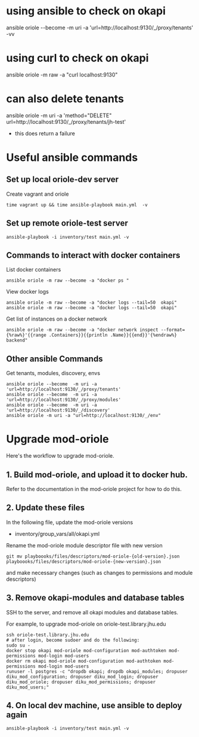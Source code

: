 # using ansible to check on okapi
ansible oriole --become  -m uri -a 'url=http://localhost:9130/_/proxy/tenants' -vv

 # using curl to check on okapi
ansible oriole -m raw -a "curl localhost:9130"

# can also delete tenants
ansible oriole -m uri -a 'method="DELETE" url=http://localhost:9130/_/proxy/tenants/jh-test'
- this does return a failure

# Useful ansible commands

## Set up local oriole-dev server

Create vagrant and oriole

```
time vagrant up && time ansible-playbook main.yml  -v
```

## Set up remote oriole-test server

```
ansible-playbook -i inventory/test main.yml -v
```

## Commands to interact with docker containers

List docker containers

```
ansible oriole -m raw --become -a "docker ps "
```

View docker logs

```
ansible oriole -m raw --become -a "docker logs --tail=50  okapi"
ansible oriole -m raw --become -a "docker logs --tail=50  okapi"
```

Get list of instances on a docker network

```
ansible oriole -m raw --become -a "docker network inspect --format={%raw%}'{{range .Containers}}{{println .Name}}{{end}}'{%endraw%} backend"
```

## Other ansible Commands

Get tenants, modules, discovery, envs

```
ansible oriole --become  -m uri -a 'url=http://localhost:9130/_/proxy/tenants'
ansible oriole --become  -m uri -a 'url=http://localhost:9130/_/proxy/modules'
ansible oriole --become  -m uri -a 'url=http://localhost:9130/_/discovery'
ansible oriole -m uri -a "url=http://localhost:9130/_/env"
```

# Upgrade mod-oriole

Here's the workflow to upgrade mod-oriole.

## 1. Build mod-oriole, and upload it to docker hub.

Refer to the documentation in the mod-oriole project for how to do this.

## 2. Update these files

In the following file, update the mod-oriole versions

* inventory/group_vars/all/okapi.yml

Rename the mod-oriole module descriptor file with new version

```
git mv playboooks/files/descriptors/mod-oriole-{old-version}.json playboooks/files/descriptors/mod-oriole-{new-version}.json
```

and make necessary changes (such as changes to permissions and module descriptors)

## 3. Remove okapi-modules and database tables

SSH to the server, and remove all okapi modules and database tables.

For example, to upgrade mod-oriole on oriole-test.library.jhu.edu

```
ssh oriole-test.library.jhu.edu
# after login, become sudoer and do the following:
sudo su -
docker stop okapi mod-oriole mod-configuration mod-authtoken mod-permissions mod-login mod-users
docker rm okapi mod-oriole mod-configuration mod-authtoken mod-permissions mod-login mod-users
runuser -l postgres -c "dropdb okapi; dropdb okapi_modules; dropuser diku_mod_configuration; dropuser diku_mod_login; dropuser diku_mod_oriole; dropuser diku_mod_permissions; dropuser diku_mod_users;"
```

## 4. On local dev machine, use ansible to deploy again

```
ansible-playbook -i inventory/test main.yml -v
```
